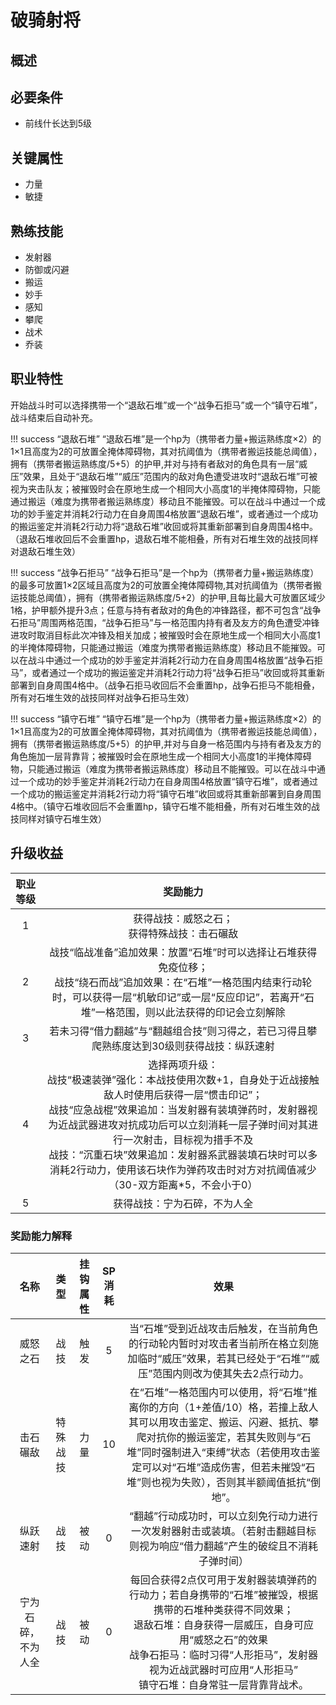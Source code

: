 # 破骑射将

## 概述



## 必要条件

* 前线什长达到5级

## 关键属性

* 力量
* 敏捷

## 熟练技能
 
* 发射器
* 防御或闪避
* 搬运
* 妙手
* 感知
* 攀爬
* 战术
* 乔装

## 职业特性

开始战斗时可以选择携带一个“退敌石堆”或一个“战争石拒马”或一个“镇守石堆”，战斗结束后自动补充。

!!! success “退敌石堆”
    “退敌石堆”是一个hp为（携带者力量+搬运熟练度×2）的1×1且高度为2的可放置全掩体障碍物，其对抗阈值为（携带者搬运技能总阈值），拥有（携带者搬运熟练度/5+5）的护甲,并对与持有者敌对的角色具有一层“威压”效果，且处于“退敌石堆”“威压”范围内的敌对角色遭受进攻时“退敌石堆”可被视为夹击队友；被摧毁时会在原地生成一个相同大小高度1的半掩体障碍物，只能通过搬运（难度为携带者搬运熟练度）移动且不能摧毁。可以在战斗中通过一个成功的妙手鉴定并消耗2行动力在自身周围4格放置“退敌石堆”，或者通过一个成功的搬运鉴定并消耗2行动力将“退敌石堆”收回或将其重新部署到自身周围4格中。（退敌石堆收回后不会重置hp，退敌石堆不能相叠，所有对石堆生效的战技同样对退敌石堆生效）

!!! success “战争石拒马”
    “战争石拒马”是一个hp为（携带者力量+搬运熟练度）的最多可放置1×2区域且高度为2的可放置全掩体障碍物,其对抗阈值为（携带者搬运技能总阈值），拥有（携带者搬运熟练度/5+2）的护甲,且每比最大可放置区域少1格，护甲额外提升3点；任意与持有者敌对的角色的冲锋路径，都不可包含“战争石拒马”周围两格范围，“战争石拒马”与一格范围内持有者及友方的角色遭受冲锋进攻时取消目标此次冲锋及相关加成；被摧毁时会在原地生成一个相同大小高度1的半掩体障碍物，只能通过搬运（难度为携带者搬运熟练度）移动且不能摧毁。可以在战斗中通过一个成功的妙手鉴定并消耗2行动力在自身周围4格放置“战争石拒马”，或者通过一个成功的搬运鉴定并消耗2行动力将“战争石拒马”收回或将其重新部署到自身周围4格中。（战争石拒马收回后不会重置hp，战争石拒马不能相叠，所有对石堆生效的战技同样对战争石拒马生效）

!!! success “镇守石堆”
    “镇守石堆”是一个hp为（携带者力量+搬运熟练度×2）的1×1且高度为2的可放置全掩体障碍物，其对抗阈值为（携带者搬运技能总阈值），拥有（携带者搬运熟练度/5+5）的护甲,并对与自身一格范围内与持有者及友方的角色施加一层背靠背；被摧毁时会在原地生成一个相同大小高度1的半掩体障碍物，只能通过搬运（难度为携带者搬运熟练度）移动且不能摧毁。可以在战斗中通过一个成功的妙手鉴定并消耗2行动力在自身周围4格放置“镇守石堆”，或者通过一个成功的搬运鉴定并消耗2行动力将“镇守石堆”收回或将其重新部署到自身周围4格中。（镇守石堆收回后不会重置hp，镇守石堆不能相叠，所有对石堆生效的战技同样对镇守石堆生效）
    

## 升级收益

职业等级|奖励能力
:--:|:--:
1|获得战技：威怒之石；<br>获得特殊战技：击石碾敌
2|战技“临战准备”追加效果：放置“石堆”时可以选择让石堆获得免疫位移；<br>战技“绕石而战”追加效果：在“石堆”一格范围内结束行动轮时，可以获得一层“机敏印记”或一层“反应印记”，若离开“石堆”一格范围，则以此法获得的印记会立刻解除
3|若未习得“借力翻越”与“翻越组合技”则习得之，若已习得且攀爬熟练度达到30级则获得战技：纵跃速射
4|选择两项升级：<br>战技“极速装弹”强化：本战技使用次数+1，自身处于近战接触敌人时使用后获得一层“惯击印记”；<br>战技“应急战棍”效果追加：当发射器有装填弹药时，发射器视为近战武器进攻对抗成功后可以立刻消耗一层子弹时间对其进行一次射击，目标视为措手不及<br>战技：“沉重石块”效果追加：发射器系武器装填石块时可以多消耗2行动力，使用该石块作为弹药攻击时对方对抗阈值减少（30-双方距离*5，不会小于0）
5|获得战技：宁为石碎，不为人全

### 奖励能力解释

名称|类型|挂钩属性|SP消耗|效果
:--:|:--:|:--:|:--:|:--:
威怒之石|战技|触发|5|当“石堆”受到近战攻击后触发，在当前角色的行动轮内暂时对攻击者当前所在格立刻施加临时“威压”效果，若其已经处于“石堆”“威压”范围内则改为使其失去2点行动力。
击石碾敌|特殊战技|力量|10|在“石堆”一格范围内可以使用，将“石堆”推离你的方向（1+差值/10）格，若撞上敌人其可以用攻击鉴定、搬运、闪避、抵抗、攀爬对抗你的搬运鉴定，若其失败则与“石堆”同时强制进入“束缚”状态（若使用攻击鉴定可以对“石堆”造成伤害，但若未摧毁“石堆”则也视为失败），否则其半额阈值抵抗“倒地”。
纵跃速射|战技|被动|0|“翻越”行动成功时，可以立刻免行动力进行一次发射器射击或装填。（若射击翻越目标则视为响应“借力翻越”产生的破绽且不消耗子弹时间）
宁为石碎，不为人全|战技|被动|0|每回合获得2点仅可用于发射器装填弹药的行动力；若自身携带的“石堆”被摧毁，根据携带的石堆种类获得不同效果；<br>退敌石堆：自身获得一层威压，自身可应用“威怒之石”的效果<br>战争石拒马：临时习得“人形拒马”，发射器视为近战武器时可应用“人形拒马”<br>镇守石堆：自身常驻一层背靠背战术。